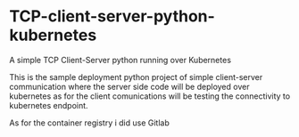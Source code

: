 # TCP-client-server-python-kubernetes
A simple TCP Client-Server python running over Kubernetes

This is the sample deployment python project of simple client-server communication where the 
server side code will be deployed over kubernetes as for the client comunications will be testing the 
connectivity to kubernetes endpoint.

As for the container registry i did use Gitlab
